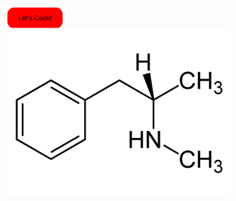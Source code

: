 <a href="homepage.html" style="background-color: #FF0000; color: black; padding: 15px 25px; text-decoration: none; border-radius: 15px;">Let's Cook!</a>

![MethMolecule](Photos/photoice.jpg)                                                    


